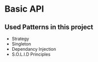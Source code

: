 # Basic API

## Used Patterns in this project
- Strategy
- Singleton
- Dependancy Injection
- S.O.L.I.D Principles
